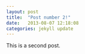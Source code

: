 ```yaml
---
layout: post
title:  "Post number 2!"
date:   2013-08-07 12:18:08
categories: jekyll update
---
```


This is a second post.